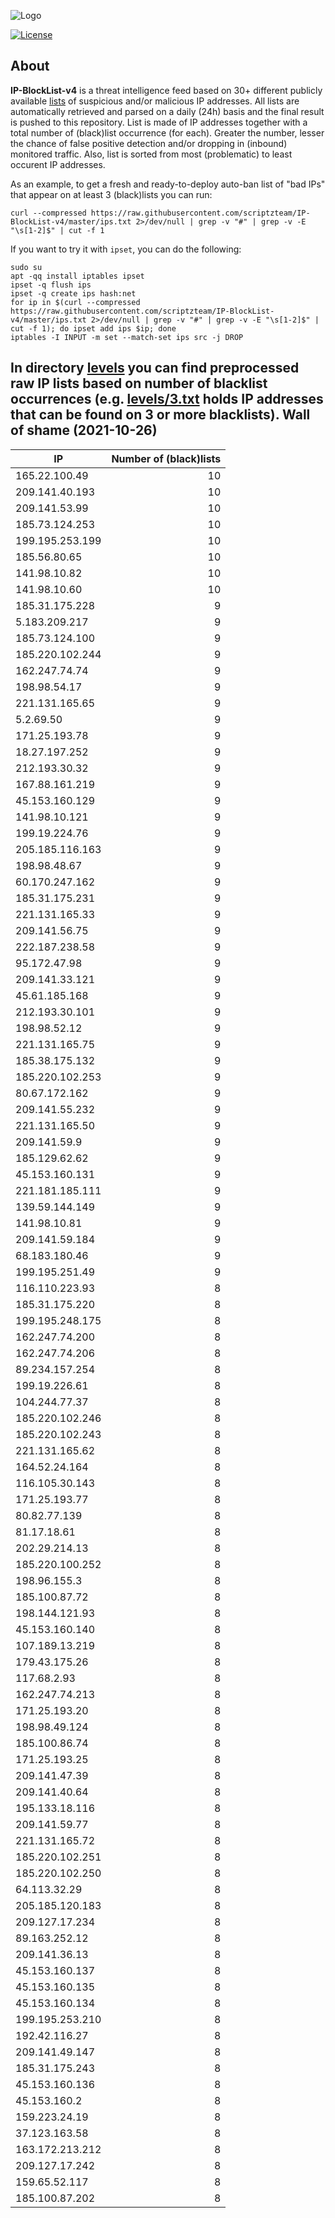 ![Logo](https://i.imgur.com/PyKLAe7.png)

[![License](https://img.shields.io/badge/license-The_Unlicense-red.svg)](https://unlicense.org/)

About
----

**IP-BlockList-v4** is a threat intelligence feed based on 30+ different publicly available [lists](https://github.com/stamparm/maltrail) of suspicious and/or malicious IP addresses. All lists are automatically retrieved and parsed on a daily (24h) basis and the final result is pushed to this repository. List is made of IP addresses together with a total number of (black)list occurrence (for each). Greater the number, lesser the chance of false positive detection and/or dropping in (inbound) monitored traffic. Also, list is sorted from most (problematic) to least occurent IP addresses.

As an example, to get a fresh and ready-to-deploy auto-ban list of "bad IPs" that appear on at least 3 (black)lists you can run:

```
curl --compressed https://raw.githubusercontent.com/scriptzteam/IP-BlockList-v4/master/ips.txt 2>/dev/null | grep -v "#" | grep -v -E "\s[1-2]$" | cut -f 1
```

If you want to try it with `ipset`, you can do the following:

```
sudo su
apt -qq install iptables ipset
ipset -q flush ips
ipset -q create ips hash:net
for ip in $(curl --compressed https://raw.githubusercontent.com/scriptzteam/IP-BlockList-v4/master/ips.txt 2>/dev/null | grep -v "#" | grep -v -E "\s[1-2]$" | cut -f 1); do ipset add ips $ip; done
iptables -I INPUT -m set --match-set ips src -j DROP
```

In directory [levels](levels) you can find preprocessed raw IP lists based on number of blacklist occurrences (e.g. [levels/3.txt](levels/3.txt) holds IP addresses that can be found on 3 or more blacklists).
Wall of shame (2021-10-26)
----

|IP|Number of (black)lists|
|---|--:|
165.22.100.49|10
209.141.40.193|10
209.141.53.99|10
185.73.124.253|10
199.195.253.199|10
185.56.80.65|10
141.98.10.82|10
141.98.10.60|10
185.31.175.228|9
5.183.209.217|9
185.73.124.100|9
185.220.102.244|9
162.247.74.74|9
198.98.54.17|9
221.131.165.65|9
5.2.69.50|9
171.25.193.78|9
18.27.197.252|9
212.193.30.32|9
167.88.161.219|9
45.153.160.129|9
141.98.10.121|9
199.19.224.76|9
205.185.116.163|9
198.98.48.67|9
60.170.247.162|9
185.31.175.231|9
221.131.165.33|9
209.141.56.75|9
222.187.238.58|9
95.172.47.98|9
209.141.33.121|9
45.61.185.168|9
212.193.30.101|9
198.98.52.12|9
221.131.165.75|9
185.38.175.132|9
185.220.102.253|9
80.67.172.162|9
209.141.55.232|9
221.131.165.50|9
209.141.59.9|9
185.129.62.62|9
45.153.160.131|9
221.181.185.111|9
139.59.144.149|9
141.98.10.81|9
209.141.59.184|9
68.183.180.46|9
199.195.251.49|9
116.110.223.93|8
185.31.175.220|8
199.195.248.175|8
162.247.74.200|8
162.247.74.206|8
89.234.157.254|8
199.19.226.61|8
104.244.77.37|8
185.220.102.246|8
185.220.102.243|8
221.131.165.62|8
164.52.24.164|8
116.105.30.143|8
171.25.193.77|8
80.82.77.139|8
81.17.18.61|8
202.29.214.13|8
185.220.100.252|8
198.96.155.3|8
185.100.87.72|8
198.144.121.93|8
45.153.160.140|8
107.189.13.219|8
179.43.175.26|8
117.68.2.93|8
162.247.74.213|8
171.25.193.20|8
198.98.49.124|8
185.100.86.74|8
171.25.193.25|8
209.141.47.39|8
209.141.40.64|8
195.133.18.116|8
209.141.59.77|8
221.131.165.72|8
185.220.102.251|8
185.220.102.250|8
64.113.32.29|8
205.185.120.183|8
209.127.17.234|8
89.163.252.12|8
209.141.36.13|8
45.153.160.137|8
45.153.160.135|8
45.153.160.134|8
199.195.253.210|8
192.42.116.27|8
209.141.49.147|8
185.31.175.243|8
45.153.160.136|8
45.153.160.2|8
159.223.24.19|8
37.123.163.58|8
163.172.213.212|8
209.127.17.242|8
159.65.52.117|8
185.100.87.202|8
